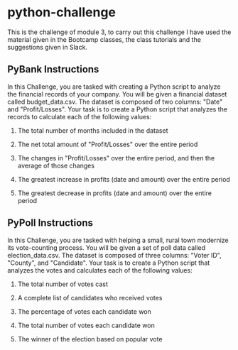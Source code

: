 # python-challenge

This is the challenge of module 3, to carry out this challenge I have used the material given in the Bootcamp classes, the class tutorials and the suggestions given in Slack.

## PyBank Instructions

In this Challenge, you are tasked with creating a Python script to analyze the financial records of your company. You will be given a financial dataset called budget_data.csv. The dataset is composed of two columns: "Date" and "Profit/Losses".
Your task is to create a Python script that analyzes the records to calculate each of the following values:

1) The total number of months included in the dataset

2) The net total amount of "Profit/Losses" over the entire period

3) The changes in "Profit/Losses" over the entire period, and then the average of those changes

4) The greatest increase in profits (date and amount) over the entire period

5) The greatest decrease in profits (date and amount) over the entire period

## PyPoll Instructions

In this Challenge, you are tasked with helping a small, rural town modernize its vote-counting process.
You will be given a set of poll data called election_data.csv. The dataset is composed of three columns: "Voter ID", "County", and "Candidate". Your task is to create a Python script that analyzes the votes and calculates each of the following values:

1) The total number of votes cast

2) A complete list of candidates who received votes

3) The percentage of votes each candidate won

4) The total number of votes each candidate won

5) The winner of the election based on popular vote